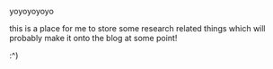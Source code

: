 yoyoyoyoyo

this is a place for me to store some research related things which will probably
make it onto the blog at some point!

:^)

